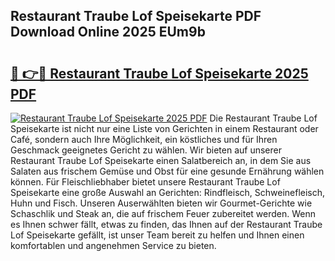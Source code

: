 ## Restaurant Traube Lof Speisekarte PDF Download Online 2025 EUm9b

# <h2><a href="http://gc8dyev.nevu.top/?p=Restaurant+Traube+Lof+Speisekarte">🔗 👉🔴 Restaurant Traube Lof Speisekarte 2025 PDF</a></h2>

[![Restaurant Traube Lof Speisekarte 2025 PDF](https://i.imgur.com/dBaPXMq.png)](http://gc8dyev.nevu.top/?p=Restaurant+Traube+Lof+Speisekarte)
Die Restaurant Traube Lof Speisekarte ist nicht nur eine Liste von Gerichten in einem Restaurant oder Café, sondern auch Ihre Möglichkeit, ein köstliches und für Ihren Geschmack geeignetes Gericht zu wählen. Wir bieten auf unserer Restaurant Traube Lof Speisekarte einen Salatbereich an, in dem Sie aus Salaten aus frischem Gemüse und Obst für eine gesunde Ernährung wählen können. Für Fleischliebhaber bietet unsere Restaurant Traube Lof Speisekarte eine große Auswahl an Gerichten: Rindfleisch, Schweinefleisch, Huhn und Fisch. Unseren Auserwählten bieten wir Gourmet-Gerichte wie Schaschlik und Steak an, die auf frischem Feuer zubereitet werden. Wenn es Ihnen schwer fällt, etwas zu finden, das Ihnen auf der Restaurant Traube Lof Speisekarte gefällt, ist unser Team bereit zu helfen und Ihnen einen komfortablen und angenehmen Service zu bieten.
